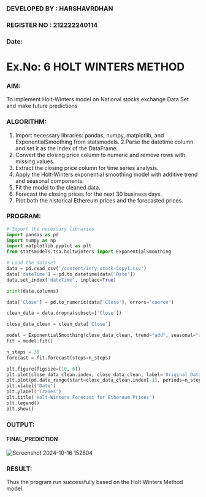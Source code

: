 ### DEVELOPED BY : HARSHAVRDHAN
### REGISTER NO : 212222240114
### Date: 

# Ex.No: 6               HOLT WINTERS METHOD

### AIM:
To implement Holt-Winters model on National stocks exchange  Data Set and make future predictions
### ALGORITHM:
1. Import necessary libraries: pandas, numpy, matplotlib, and ExponentialSmoothing from statsmodels.
2.Parse the datetime column and set it as the index of the DataFrame.
3. Convert the closing price column to numeric and remove rows with missing values.
4. Extract the closing price column for time series analysis.
5. Apply the Holt-Winters exponential smoothing model with additive trend and seasonal components.
6. Fit the model to the cleaned data.
7. Forecast the closing prices for the next 30 business days.
8. Plot both the historical Ethereum prices and the forecasted prices.

### PROGRAM:
```python
# Import the necessary libraries
import pandas as pd
import numpy as np
import matplotlib.pyplot as plt
from statsmodels.tsa.holtwinters import ExponentialSmoothing

# Load the dataset
data = pd.read_csv('/content/infy_stock-Copy1.csv') 
data['dateTime'] = pd.to_datetime(data['Date'])  
data.set_index('dateTime', inplace=True)

print(data.columns)

data['Close'] = pd.to_numeric(data['Close'], errors='coerce')  

clean_data = data.dropna(subset=['Close'])  

close_data_clean = clean_data['Close'] 

model = ExponentialSmoothing(close_data_clean, trend="add", seasonal="add", seasonal_periods=12)
fit = model.fit()

n_steps = 30
forecast = fit.forecast(steps=n_steps)

plt.figure(figsize=(10, 6))
plt.plot(close_data_clean.index, close_data_clean, label='Original Data')
plt.plot(pd.date_range(start=close_data_clean.index[-1], periods=n_steps+1, freq='B')[1:], forecast, label='Forecast', color='orange')
plt.xlabel('Date')
plt.ylabel('Trades')
plt.title('Holt-Winters Forecast for Ethereum Prices')
plt.legend()
plt.show()
```
### OUTPUT:
#### FINAL_PREDICTION
![Screenshot 2024-10-16 152804](https://github.com/user-attachments/assets/17ab98bd-a291-44f7-9052-f96796fd6da8)

### RESULT:
Thus the program run successfully based on the Holt Winters Method model.
